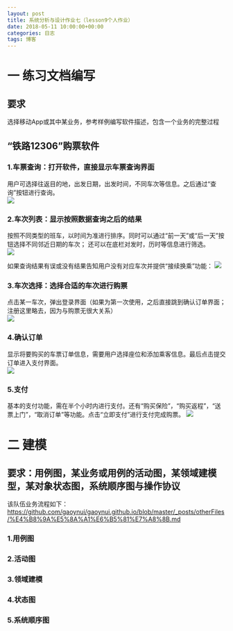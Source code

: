 ```yaml
---
layout: post
title: 系统分析与设计作业七（lesson9个人作业）
date: 2018-05-11 10:00:00+00:00
categories: 日志
tags: 博客
---
```

# 一 练习文档编写
## 要求
选择移动App或其中某业务，参考样例编写软件描述，包含一个业务的完整过程
## “铁路12306”购票软件
### 1.车票查询：打开软件，直接显示车票查询界面
用户可选择往返目的地，出发日期，出发时间，不同车次等信息。之后通过“查询”按钮进行查询。  
![](https://github.com/gaoynui/gaoynui.github.io/blob/master/_posts/pictures/Rail12306_buyTickets/searchTickets.png?raw=true)
### 2.车次列表：显示按照数据查询之后的结果
按照不同类型的班车，以时间为准进行排序。同时可以通过“前一天”或“后一天”按钮选择不同邻近日期的车次；
还可以在底栏对发时，历时等信息进行筛选。  
![](https://github.com/gaoynui/gaoynui.github.io/blob/master/_posts/pictures/Rail12306_buyTickets/list.png?raw=true)  


如果查询结果有误或没有结果告知用户没有对应车次并提供“接续换乘”功能：
![](https://github.com/gaoynui/gaoynui.github.io/blob/master/_posts/pictures/Rail12306_buyTickets/wrongSearchTickets.png?raw=true)
### 3.车次选择：选择合适的车次进行购票
点击某一车次，弹出登录界面（如果为第一次使用，之后直接跳到确认订单界面；注册这里略去，因为与购票无很大关系）  
![](https://github.com/gaoynui/gaoynui.github.io/blob/master/_posts/pictures/Rail12306_buyTickets/logIn.png?raw=true)  
### 4.确认订单
显示将要购买的车票订单信息，需要用户选择座位和添加乘客信息。最后点击提交订单进入支付界面。  
![](https://github.com/gaoynui/gaoynui.github.io/blob/master/_posts/pictures/Rail12306_buyTickets/makeOrder.png?raw=true)
### 5.支付
基本的支付功能，需在半个小时内进行支付。还有“购买保险”，“购买返程”，“送票上门”，“取消订单”等功能。点击“立即支付”进行支付完成购票。
![](https://github.com/gaoynui/gaoynui.github.io/blob/master/_posts/pictures/Rail12306_buyTickets/chargeOrder.png?raw=true)
# 二 建模
## 要求：用例图，某业务或用例的活动图，某领域建模型，某对象状态图，系统顺序图与操作协议
该队伍业务流程如下：  
https://github.com/gaoynui/gaoynui.github.io/blob/master/_posts/otherFiles/%E4%B8%9A%E5%8A%A1%E6%B5%81%E7%A8%8B.md  
### 1.用例图
### 2.活动图
### 3.领域建模
### 4.状态图
### 5.系统顺序图

